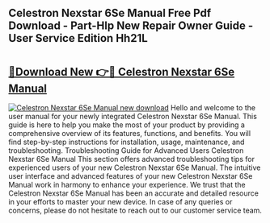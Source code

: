 ## Celestron Nexstar 6Se Manual Free Pdf Download - Part-Hlp New Repair Owner Guide - User Service Edition Hh21L

# <h2><a href="http://bc22143.oget.top/?id=Celestron+Nexstar+6Se+Manual">🔗Download New 👉🔴 Celestron Nexstar 6Se Manual</a></h2>

[![Celestron Nexstar 6Se Manual new download](https://i.imgur.com/5g1atiW.png)](http://bc22143.oget.top/?id=Celestron+Nexstar+6Se+Manual)
Hello and welcome to the user manual for your newly integrated Celestron Nexstar 6Se Manual. This guide is here to help you make the most of your product by providing a comprehensive overview of its features, functions, and benefits. You will find step-by-step instructions for installation, usage, maintenance, and troubleshooting. Troubleshooting Guide for Advanced Users Celestron Nexstar 6Se Manual This section offers advanced troubleshooting tips for experienced users of your new Celestron Nexstar 6Se Manual. The intuitive user interface and advanced features of your new Celestron Nexstar 6Se Manual work in harmony to enhance your experience. We trust that the Celestron Nexstar 6Se Manual has been an accurate and detailed resource in your efforts to master your new device. In case of any queries or concerns, please do not hesitate to reach out to our customer service team.
